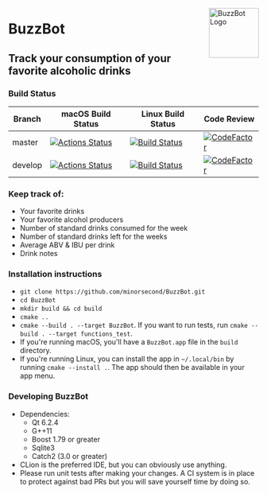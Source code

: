 <img src="https://github.com/minorsecond/BuzzBot/blob/master/res/mini-icon.png" align="right"
     alt="BuzzBot Logo" width="100" height="100">
     
# BuzzBot
## Track your consumption of your favorite alcoholic drinks
### Build Status
| Branch  | macOS Build Status                                                                                                                      | Linux Build Status                                                                                                        | Code Review                                                                                                                                                                                                                 |
|---------|-----------------------------------------------------------------------------------------------------------------------------------------|---------------------------------------------------------------------------------------------------------------------------|-----------------------------------------------------------------------------------------------------------------------------------------------------------------------------------------------------------------------------|
| master  | [![Actions Status](https://github.com/minorsecond/BuzzBot/workflows/Master/badge.svg)](https://github.com/minorsecond/BuzzBot/actions)  | [![Build Status](https://ci.wardrup.me/buildStatus/icon?job=BuzzBot-master)](https://ci.wardrup.me/job/BuzzBot-Develop/)  | [![CodeFactor](https://www.codefactor.io/repository/github/minorsecond/buzzbot/badge/master?s=7d0189852bedaddcb41bc7579892f35d6cca05b3)](https://www.codefactor.io/repository/github/minorsecond/buzzbot/overview/master)   |
| develop | [![Actions Status](https://github.com/minorsecond/BuzzBot/workflows/Develop/badge.svg)](https://github.com/minorsecond/BuzzBot/actions) | [![Build Status](https://ci.wardrup.me/buildStatus/icon?job=BuzzBot-Develop)](https://ci.wardrup.me/job/BuzzBot-Develop/) | [![CodeFactor](https://www.codefactor.io/repository/github/minorsecond/buzzbot/badge/develop?s=7d0189852bedaddcb41bc7579892f35d6cca05b3)](https://www.codefactor.io/repository/github/minorsecond/buzzbot/overview/develop) |

### Keep track of:
- Your favorite drinks
- Your favorite alcohol producers
- Number of standard drinks consumed for the week
- Number of standard drinks left for the weeks
- Average ABV & IBU per drink
- Drink notes

### Installation instructions
- `git clone https://github.com/minorsecond/BuzzBot.git`
- `cd BuzzBot`
- `mkdir build && cd build`
- `cmake ..`
- `cmake --build . --target BuzzBot`. If you want to run tests, run `cmake --build . --target functions_test`.
- If you're running macOS, you'll have a `BuzzBot.app` file in the `build` directory.
- If you're running Linux, you can install the app in `~/.local/bin` by running `cmake --install .`. 
The app should then be available in your app menu.

### Developing BuzzBot
- Dependencies:
    - Qt 6.2.4
    - G++11
    - Boost 1.79 or greater
    - Sqlite3
    - Catch2 (3.0 or greater)
- CLion is the preferred IDE, but you can obviously use anything.
- Please run unit tests after making your changes. A CI system is in place to protect against bad PRs but you will save yourself time by doing so.
